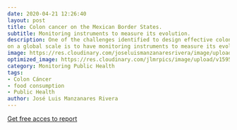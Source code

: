 ```yaml
---
date: 2020-04-21 12:26:40
layout: post
title: Colon cancer on the Mexican Border States.
subtitle: Monitoring instruments to measure its evolution.
description: One of the challenges identified to design effective colon cancer control strategies
on a global scale is to have monitoring instruments to measure its evolution. This paper provides evidence to   monitor mortality from colon cancer, integrating the spatial and temporal dimension.
image: https://res.cloudinary.com/joseluismanzanaresrivera/image/upload/v1585179601/kelly-sikkema-WvVyudMd1Es-unsplash_zr1key.jpg 
optimized_image: https://res.cloudinary.com/jlmrpics/image/upload/v1595907992/john-cameron-6-5Ul3I6vSE-unsplash_v2m1z7.jpg
category: Monitoring Public Health 
tags:
- Colon Cáncer 
- food consumption
- Public Health
author: José Luis Manzanares Rivera
---
```







[Get free acces to report](http://safer.uct.cl/index.php/safer/issue/view/165)
